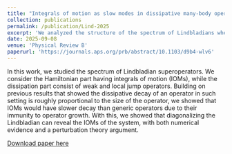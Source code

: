 ```yaml
---
title: "Integrals of motion as slow modes in dissipative many-body operator dynamics"
collection: publications
permalink: /publication/Lind-2025
excerpt: 'We analyzed the structure of the spectrum of Lindbladians where the underlying Hamiltonian has integrals of motions (IOMs), and the dissipation is weak and local. We showed that certain slow modes stand out in the spectrum by having slow decay rates, which have a correspondence to the IOMs of the Hamiltonian.'
date: 2025-09-08
venue: 'Physical Review B'
paperurl: 'https://journals.aps.org/prb/abstract/10.1103/d9b4-wlv6'
---
```

In this work, we studied the spectrum of Lindbladian superoperators. We consider the Hamiltonian part having integrals of motion (IOMs), while the dissipation part consist of weak and local jump operators. Building on previous results that showed the dissipative decay of an operator in such setting is roughly proportional to the size of the operator, we showed that IOMs would have slower decay than generic operators due to their immunity to operator growth. With this, we showed that diagonalizing the Lindbladian can reveal the IOMs of the system, with both numerical evidence and a perturbation theory argument.

[Download paper here](https://arxiv.org/abs/2506.02970)